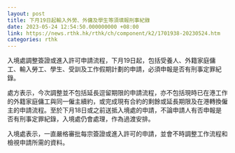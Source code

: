 ```yaml
---
layout: post
title: 下月19日起輸入外勞、外傭及學生等須填報刑事紀錄
date: 2023-05-24 12:54:50.000000000 +08:00
link: https://news.rthk.hk/rthk/ch/component/k2/1701938-20230524.htm
categories: rthk
---
```


入境處調整簽證或進入許可申請流程，下月19日起，包括受養人、外籍家庭傭工、輸入勞工、學生、受訓及工作假期計劃的申請，必須申報是否有刑事定罪紀錄。

處方表示，今次調整並不包括延長逗留期限的申請流程，亦不包括現時已在港工作的外籍家庭傭工與同一僱主續約，或完成現有合約的剩餘或延長期限及在港轉換僱主的申請流程。至於下月18日或之前送抵入境處的申請，不論申請人有否申報是否有刑事定罪紀錄，入境處仍會處理，作為過渡安排。

入境處表示，一直嚴格審批每宗簽證或進入許可的申請，並會不時調整工作流程和檢視申請所需的資料。
